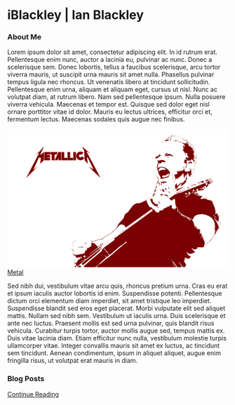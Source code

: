 # iBlackley | Ian Blackley
### About Me

Lorem ipsum dolor sit amet, consectetur adipiscing elit. In id rutrum erat. Pellentesque enim nunc, auctor a lacinia eu, pulvinar ac nunc. Donec a scelerisque sem. Donec lobortis, tellus a faucibus scelerisque, arcu tortor viverra mauris, ut suscipit urna mauris sit amet nulla. Phasellus pulvinar tempus ligula nec rhoncus. Ut venenatis libero at tincidunt sollicitudin. Pellentesque enim urna, aliquam et aliquam eget, cursus ut nisl. Nunc ac volutpat diam, at rutrum libero. Nam sed pellentesque ipsum. Nulla posuere viverra vehicula. Maecenas et tempor est. Quisque sed dolor eget nisl ornare porttitor vitae id dolor. Mauris eu lectus ultrices, efficitur orci et, fermentum lectus. Maecenas sodales quis augue nec finibus.

![](images/3046027751_0e2e18829d_o.jpg)
[Metal](http://loudwire.com/)

Sed nibh dui, vestibulum vitae arcu quis, rhoncus pretium urna. Cras eu erat et ipsum iaculis auctor lobortis id enim. Suspendisse potenti. Pellentesque dictum orci elementum diam imperdiet, sit amet tristique leo imperdiet. Suspendisse blandit sed eros eget placerat. Morbi vulputate elit sed aliquet mattis. Nullam sed nibh sem. Vestibulum ut iaculis urna. Duis scelerisque et ante nec luctus. Praesent mollis est sed urna pulvinar, quis blandit risus vehicula. Curabitur turpis tortor, auctor mollis augue sed, tempus mattis ex. Duis vitae lacinia diam. Etiam efficitur nunc nulla, vestibulum molestie turpis ullamcorper vitae. Integer convallis mauris sit amet ex luctus, ac tincidunt sem tincidunt. Aenean condimentum, ipsum in aliquet aliquet, augue enim fringilla risus, ut volutpat erat mauris in diam.


### Blog Posts
[Continue Reading](Blog)
